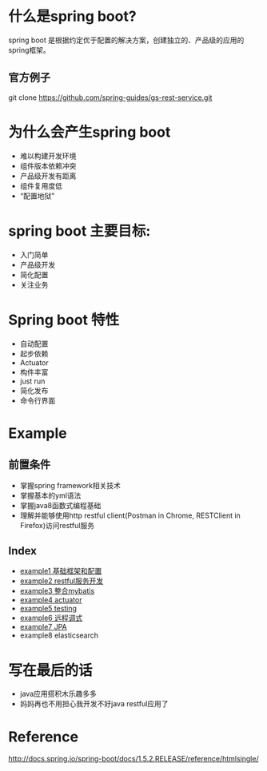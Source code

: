 # 什么是spring boot?
spring boot 是根据约定优于配置的解决方案，创建独立的、产品级的应用的spring框架。

## 官方例子
git clone https://github.com/spring-guides/gs-rest-service.git

# 为什么会产生spring boot
- 难以构建开发环境
- 组件版本依赖冲突
- 产品级开发有距离
- 组件复用度低
- “配置地狱”

# spring boot 主要目标:
- 入门简单
- 产品级开发
- 简化配置
- 关注业务

# Spring boot 特性
- 自动配置
- 起步依赖
- Actuator
- 构件丰富
- just run
- 简化发布
- 命令行界面

# Example
## 前置条件
- 掌握spring framework相关技术
- 掌握基本的yml语法
- 掌握java8函数式编程基础
- 理解并能够使用http restful client(Postman in Chrome, RESTClient in Firefox)访问restful服务
## Index
- [example1 基础框架和配置](https://github.com/OracleGao/spring-boot/tree/master/example1)
- [example2 restful服务开发](https://github.com/OracleGao/spring-boot/tree/master/example2)
- [example3 整合mybatis](https://github.com/OracleGao/spring-boot/tree/master/example3)
- [example4 actuator](https://github.com/OracleGao/spring-boot/tree/master/example4)
- [example5 testing](https://github.com/OracleGao/spring-boot/tree/master/example5)
- [example6 远程调式](https://github.com/OracleGao/spring-boot/tree/master/example6)
- [example7 JPA](https://github.com/OracleGao/spring-boot/tree/master/example7)
- example8 elasticsearch

# 写在最后的话
- java应用搭积木乐趣多多
- 妈妈再也不用担心我开发不好java restful应用了

# Reference
http://docs.spring.io/spring-boot/docs/1.5.2.RELEASE/reference/htmlsingle/